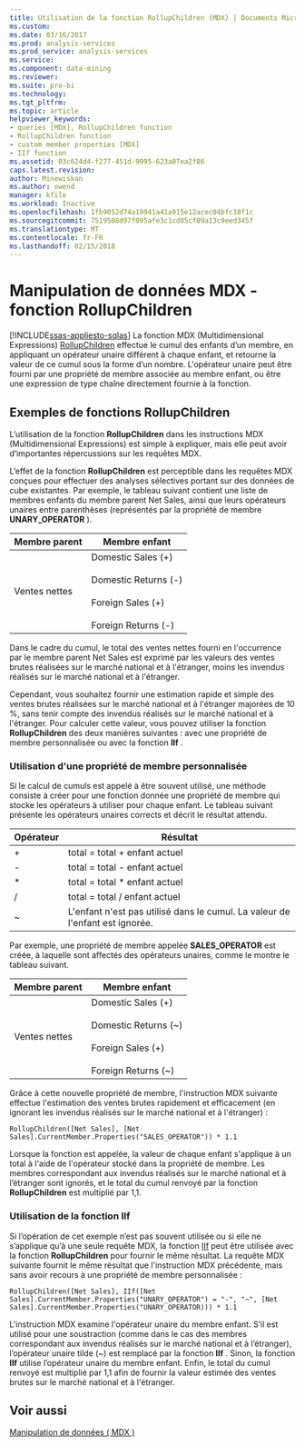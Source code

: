 ```yaml
---
title: Utilisation de la fonction RollupChildren (MDX) | Documents Microsoft
ms.custom: 
ms.date: 03/16/2017
ms.prod: analysis-services
ms.prod_service: analysis-services
ms.service: 
ms.component: data-mining
ms.reviewer: 
ms.suite: pro-bi
ms.technology: 
ms.tgt_pltfrm: 
ms.topic: article
helpviewer_keywords:
- queries [MDX], RollupChildren function
- RollupChildren function
- custom member properties [MDX]
- IIf function
ms.assetid: 03c624d4-f277-451d-9995-623a07ea2f86
caps.latest.revision: 
author: Minewiskan
ms.author: owend
manager: kfile
ms.workload: Inactive
ms.openlocfilehash: 1fb9052d74a19941a41a915e12acec04bfc38f1c
ms.sourcegitcommit: 7519508d97f095afe3c1cd85cf09a13c9eed345f
ms.translationtype: MT
ms.contentlocale: fr-FR
ms.lasthandoff: 02/15/2018
---
```

# <a name="mdx-data-manipulation---rollupchildren-function"></a>Manipulation de données MDX - fonction RollupChildren
[!INCLUDE[ssas-appliesto-sqlas](../../../includes/ssas-appliesto-sqlas.md)]
La fonction MDX (Multidimensional Expressions) [RollupChildren](../../../mdx/rollupchildren-mdx.md) effectue le cumul des enfants d’un membre, en appliquant un opérateur unaire différent à chaque enfant, et retourne la valeur de ce cumul sous la forme d’un nombre. L'opérateur unaire peut être fourni par une propriété de membre associée au membre enfant, ou être une expression de type chaîne directement fournie à la fonction.  
  
## <a name="rollupchildren-function-examples"></a>Exemples de fonctions RollupChildren  
 L’utilisation de la fonction **RollupChildren** dans les instructions MDX (Multidimensional Expressions) est simple à expliquer, mais elle peut avoir d’importantes répercussions sur les requêtes MDX.  
  
 L’effet de la fonction **RollupChildren** est perceptible dans les requêtes MDX conçues pour effectuer des analyses sélectives portant sur des données de cube existantes. Par exemple, le tableau suivant contient une liste de membres enfants du membre parent Net Sales, ainsi que leurs opérateurs unaires entre parenthèses (représentés par la propriété de membre **UNARY_OPERATOR** ).  
  
|Membre parent|Membre enfant|  
|-------------------|------------------|  
|Ventes nettes|Domestic Sales (+)<br /><br /> Domestic Returns (-)<br /><br /> Foreign Sales (+)<br /><br /> Foreign Returns (-)|  
  
 Dans le cadre du cumul, le total des ventes nettes fourni en l'occurrence par le membre parent Net Sales est exprimé par les valeurs des ventes brutes réalisées sur le marché national et à l'étranger, moins les invendus réalisés sur le marché national et à l'étranger.  
  
 Cependant, vous souhaitez fournir une estimation rapide et simple des ventes brutes réalisées sur le marché national et à l'étranger majorées de 10 %, sans tenir compte des invendus réalisés sur le marché national et à l'étranger. Pour calculer cette valeur, vous pouvez utiliser la fonction **RollupChildren** des deux manières suivantes : avec une propriété de membre personnalisée ou avec la fonction **IIf** .  
  
### <a name="using-a-custom-member-property"></a>Utilisation d'une propriété de membre personnalisée  
 Si le calcul de cumuls est appelé à être souvent utilisé, une méthode consiste à créer pour une fonction donnée une propriété de membre qui stocke les opérateurs à utiliser pour chaque enfant. Le tableau suivant présente les opérateurs unaires corrects et décrit le résultat attendu.  
  
|Opérateur|Résultat|  
|--------------|------------|  
|+|total = total + enfant actuel|  
|-|total = total - enfant actuel|  
|*|total = total * enfant actuel|  
|/|total = total / enfant actuel|  
|~|L'enfant n'est pas utilisé dans le cumul. La valeur de l'enfant est ignorée.|  
  
 Par exemple, une propriété de membre appelée **SALES_OPERATOR** est créée, à laquelle sont affectés des opérateurs unaires, comme le montre le tableau suivant.  
  
|Membre parent|Membre enfant|  
|-------------------|------------------|  
|Ventes nettes|Domestic Sales (+)<br /><br /> Domestic Returns (~)<br /><br /> Foreign Sales (+)<br /><br /> Foreign Returns (~)|  
  
 Grâce à cette nouvelle propriété de membre, l'instruction MDX suivante effectue l'estimation des ventes brutes rapidement et efficacement (en ignorant les invendus réalisés sur le marché national et à l'étranger) :  
  
```  
RollupChildren([Net Sales], [Net Sales].CurrentMember.Properties("SALES_OPERATOR")) * 1.1  
```  
  
 Lorsque la fonction est appelée, la valeur de chaque enfant s'applique à un total à l'aide de l'opérateur stocké dans la propriété de membre. Les membres correspondant aux invendus réalisés sur le marché national et à l’étranger sont ignorés, et le total du cumul renvoyé par la fonction **RollupChildren** est multiplié par 1,1.  
  
### <a name="using-the-iif-function"></a>Utilisation de la fonction IIf  
 Si l’opération de cet exemple n’est pas souvent utilisée ou si elle ne s’applique qu’à une seule requête MDX, la fonction [IIf](../../../mdx/iif-mdx.md) peut être utilisée avec la fonction **RollupChildren** pour fournir le même résultat. La requête MDX suivante fournit le même résultat que l'instruction MDX précédente, mais sans avoir recours à une propriété de membre personnalisée :  
  
```  
RollupChildren([Net Sales], IIf([Net Sales].CurrentMember.Properties("UNARY_OPERATOR") = "-", "~", [Net Sales].CurrentMember.Properties("UNARY_OPERATOR))) * 1.1  
```  
  
 L'instruction MDX examine l'opérateur unaire du membre enfant. S’il est utilisé pour une soustraction (comme dans le cas des membres correspondant aux invendus réalisés sur le marché national et à l’étranger), l’opérateur unaire tilde (~) est remplacé par la fonction **IIf** . Sinon, la fonction **IIf** utilise l’opérateur unaire du membre enfant. Enfin, le total du cumul renvoyé est multiplié par 1,1 afin de fournir la valeur estimée des ventes brutes sur le marché national et à l'étranger.  
  
## <a name="see-also"></a>Voir aussi  
 [Manipulation de données &#40; MDX &#41;](../../../analysis-services/multidimensional-models/mdx/mdx-data-manipulation-manipulating-data.md)  
  
  
